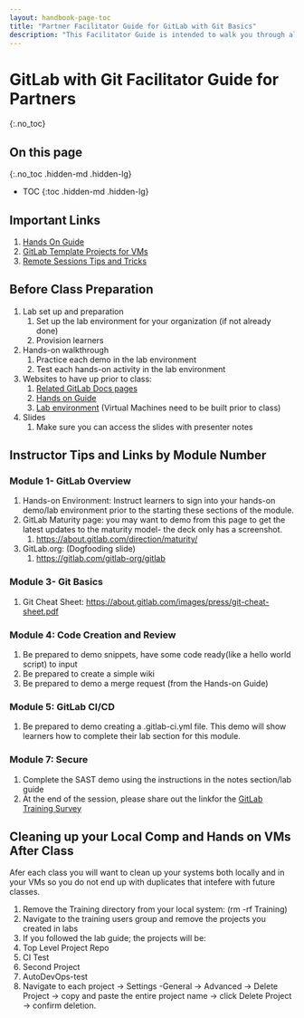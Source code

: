 ```yaml
---
layout: handbook-page-toc
title: "Partner Facilitator Guide for GitLab with Git Basics"
description: "This Facilitator Guide is intended to walk you through all important links, preparation items, and after class items for our GitLab with Git Basics course."
---
```

# GitLab with Git Facilitator Guide for Partners
{:.no_toc}

## On this page
{:.no_toc .hidden-md .hidden-lg}

- TOC
{:toc .hidden-md .hidden-lg}

## Important Links

1. [Hands On Guide](https://about.gitlab.com/handbook/customer-success/professional-services-engineering/education-services/gitbasicshandson.html)
2. [GitLab Template Projects for VMs](https://gitlab.com/gitlab-com/customer-success/professional-services-group/partner-training-template-projects/gitlab-with-git-basics)
3. [Remote Sessions Tips and Tricks](https://about.gitlab.com/handbook/customer-success/professional-services-engineering/remote-training-tips/)

## Before Class Preparation

1. Lab set up and preparation
   1. Set up the lab environment for your organization (if not already done)
   2. Provision learners
2. Hands-on walkthrough
   1. Practice each demo in the lab environment
   2. Test each hands-on activity in the lab environment
3. Websites to have up prior to class:
    1. [Related GitLab Docs pages](https://docs.gitlab.com/ee/gitlab-basics/)
    2. [Hands on Guide](https://about.gitlab.com/handbook/customer-success/professional-services-engineering/education-services/%20gitbasicshandson.html)
    3. [Lab environment](https://gitlab.com/gitlab-com/customer-success/professional-services-group/partner-training-template-projects/gitlab-with-git-basics) 
        (Virtual Machines need to be built prior to class)
4. Slides
    1. Make sure you can access the slides with presenter notes

## Instructor Tips and Links by Module Number 

### Module 1- GitLab Overview
1. Hands-on Environment: Instruct learners to sign into your hands-on demo/lab environment  prior to the starting these sections of the module.
2. GitLab Maturity page: you may want to demo from this page to get the latest updates to the maturity model- the deck only has a screenshot.
    1. <https://about.gitlab.com/direction/maturity/>
3. GitLab.org: (Dogfooding slide)
    1. <https://gitlab.com/gitlab-org/gitlab>

### Module 3- Git Basics
1. Git Cheat Sheet: <https://about.gitlab.com/images/press/git-cheat-sheet.pdf>

### Module 4: Code Creation and Review
1. Be prepared to demo snippets, have some code ready(like a hello world script) to input
2. Be prepared to create a simple wiki
3. Be prepared to demo a merge request (from the Hands-on Guide)

### Module 5: GitLab CI/CD
1. Be prepared to demo creating a .gitlab-ci.yml file. This demo will show learners how to complete their lab section for this module.

### Module 7: Secure
1. Complete the SAST demo using the instructions in the notes section/lab guide
2. At the end of the session, please share out the linkfor the [GitLab Training Survey](https://www.surveymonkey.com/r/proservtraining)

## Cleaning up your Local Comp and Hands on VMs After Class

Afer each class you will want to clean up your systems both locally and in your VMs so you do not end up with duplicates that intefere with future classes.

1. Remove the Training directory from your local system: (rm -rf Training)
2. Navigate to the training users group and remove the projects you created in labs
3. If you followed the lab guide; the projects will be:
4. Top Level Project Repo
5. CI Test
6. Second Project
7. AutoDevOps-test
8. Navigate to each project -> Settings -General -> Advanced -> Delete Project -> copy and paste the entire project name -> click Delete Project -> confirm deletion.
